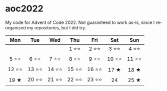 # aoc2022
My code for Advent of Code 2022.
Not guaranteed to work as-is, since I re-organized my repositories, but I did try.

|Mon |Tue |Wed |Thu |Fri |Sat |Sun |
|:--:|:--:|:--:|:--:|:--:|:--:|:--:|
|    |    |    |1 ⭐⭐ |2 ⭐⭐ |3 ⭐⭐ |4 ⭐⭐ |
|5 ⭐⭐|6 ⭐⭐|7 ⭐⭐|8 ⭐⭐|9 ⭐⭐|10 ⭐⭐|11 ⭐⭐|
|12 ⭐⭐|13 ⭐⭐|14 ⭐⭐|15 ⭐⭐|16 ⭐⭐|17 ★|18 ★|
|19 ★|20 ⭐⭐|21 ⭐⭐|22 ⭐⭐|23 ⭐⭐|24 |25 ★|

